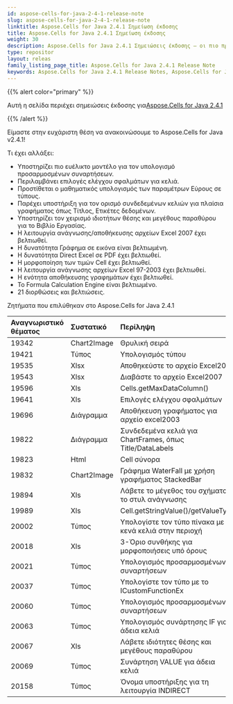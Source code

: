 ```yaml
---
id: aspose-cells-for-java-2-4-1-release-note
slug: aspose-cells-for-java-2-4-1-release-note
linktitle: Aspose.Cells for Java 2.4.1 Σημείωση έκδοσης
title: Aspose.Cells for Java 2.4.1 Σημείωση έκδοσης
weight: 30
description: Aspose.Cells for Java 2.4.1 Σημειώσεις έκδοσης – οι πιο πρόσφατες βελτιώσεις, νέες δυνατότητες και διορθώσεις
type: repositor
layout: releas
family_listing_page_title: Aspose.Cells for Java 2.4.1 Release Note
keywords: Aspose.Cells for Java 2.4.1 Release Notes, Aspose.Cells for Java 2.4.1 updates and fixe
---
```

{{% alert color="primary" %}} 

 Αυτή η σελίδα περιέχει σημειώσεις έκδοσης για[Aspose.Cells for Java 2.4.1](https://releases.aspose.com/cells/java/new-releases/aspose.cells-for-java-2.4.1/)

{{% /alert %}} 

 Είμαστε στην ευχάριστη θέση να ανακοινώσουμε το Aspose.Cells for Java v2.4.1!

 Τι έχει αλλάξει:

- Υποστηρίζει πιο ευέλικτο μοντέλο για τον υπολογισμό προσαρμοσμένων συναρτήσεων.
- Περιλαμβάνει επιλογές ελέγχου σφαλμάτων για κελιά.
- Προστίθεται ο μαθηματικός υπολογισμός των παραμέτρων Εύρους σε τύπους.
- Παρέχει υποστήριξη για τον ορισμό συνδεδεμένων κελιών για πλαίσια γραφήματος όπως Τίτλος, Ετικέτες δεδομένων.
- Υποστηρίζει τον χειρισμό ιδιοτήτων θέσης και μεγέθους παραθύρου για το Βιβλίο Εργασίας.
- Η λειτουργία ανάγνωσης/αποθήκευσης αρχείων Excel 2007 έχει βελτιωθεί.
- Η δυνατότητα Γράφημα σε εικόνα είναι βελτιωμένη.
- Η δυνατότητα Direct Excel σε PDF έχει βελτιωθεί.
- Η μορφοποίηση των τιμών Cell έχει βελτιωθεί.
- Η λειτουργία ανάγνωσης αρχείων Excel 97-2003 έχει βελτιωθεί.
- Η ενότητα αποθήκευσης γραφημάτων έχει βελτιωθεί.
- Το Formula Calculation Engine είναι βελτιωμένο.
- 21 διορθώσεις και βελτιώσεις.

 Ζητήματα που επιλύθηκαν στο Aspose.Cells for Java 2.4.1

|**Αναγνωριστικό θέματος** |**Συστατικό** |**Περίληψη** |
| :- | :- | :- |
|19342 | Chart2Image| Θρυλική σειρά|
|19421 | Τύπος| Υπολογισμός τύπου|
|19535 | Xlsx| Αποθηκεύστε το αρχείο Excel2007|
|19543 | Xlsx| Διαβάστε το αρχείο Excel2007|
|19596 | Xls| Cells.getMaxDataColumn()|
|19641 | Xls| Επιλογές ελέγχου σφαλμάτων|
|19696 | Διάγραμμα| Αποθήκευση γραφήματος για αρχείο excel2003|
|19822 | Διάγραμμα| Συνδεδεμένα κελιά για ChartFrames, όπως Title/DataLabels|
|19823 | Html| Cell σύνορα|
|19832 | Chart2Image| Γράφημα WaterFall με χρήση γραφήματος StackedBar|
|19894 | Xls| Λάβετε το μέγεθος του σχήματος, το στυλ ανάγνωσης|
|19989 | Xls| Cell.getStringValue()/getValueType|
|20002 | Τύπος| Υπολογίστε τον τύπο πίνακα με κενά κελιά στην περιοχή|
|20018 | Xls| 3-Όριο συνθήκης για μορφοποιήσεις υπό όρους|
|20021 | Τύπος| Υπολογισμός προσαρμοσμένων συναρτήσεων|
|20037 | Τύπος| Υπολογίστε τον τύπο με το ICustomFunctionEx|
|20060 | Τύπος| Υπολογισμός προσαρμοσμένων συναρτήσεων|
|20063 | Τύπος| Υπολογισμός συνάρτησης IF για άδεια κελιά|
|20067 | Xls| Λάβετε ιδιότητες θέσης και μεγέθους παραθύρου|
|20069 | Τύπος| Συνάρτηση VALUE για άδεια κελιά|
|20158 | Τύπος|Όνομα υποστήριξης για τη λειτουργία INDIRECT|

